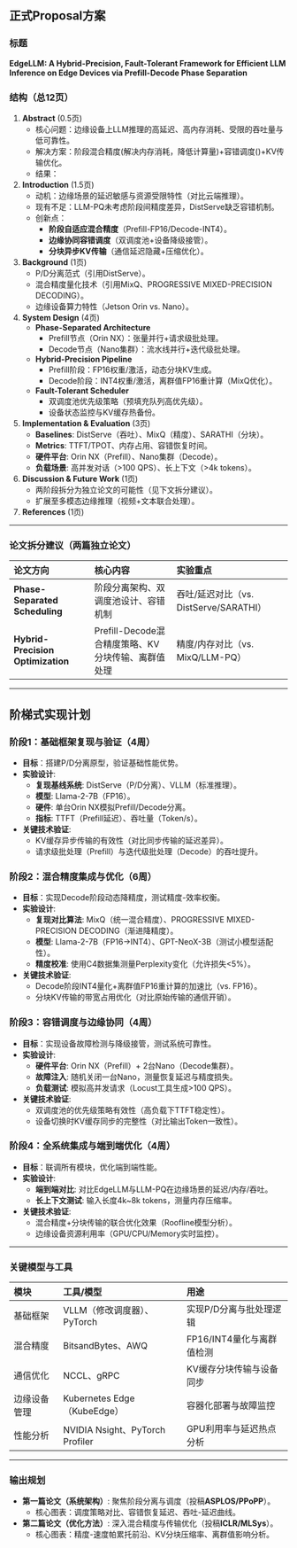 ## **正式Proposal方案**

### **标题**

**EdgeLLM: A Hybrid-Precision, Fault-Tolerant Framework for Efficient LLM Inference on Edge Devices via Prefill-Decode Phase Separation**

### **结构（总12页）**

1. **Abstract** (0.5页)
   - 核心问题：边缘设备上LLM推理的高延迟、高内存消耗、受限的吞吐量与低可靠性。
   - 解决方案：阶段混合精度(解决内存消耗，降低计算量)+容错调度()+KV传输优化。
   - 结果：
2. **Introduction** (1.5页)
   - 动机：边缘场景的延迟敏感与资源受限特性（对比云端推理）。
   - 现有不足：LLM-PQ未考虑阶段间精度差异，DistServe缺乏容错机制。
   - 创新点：
     - **阶段自适应混合精度**（Prefill-FP16/Decode-INT4）。
     - **边缘协同容错调度**（双调度池+设备降级接管）。
     - **分块异步KV传输**（通信延迟隐藏+压缩优化）。
3. **Background** (1页)
   - P/D分离范式（引用DistServe）。
   - 混合精度量化技术（引用MixQ、PROGRESSIVE MIXED-PRECISION DECODING）。
   - 边缘设备算力特性（Jetson Orin vs. Nano）。
4. **System Design** (4页)
   - **Phase-Separated Architecture**
     - Prefill节点（Orin NX）：张量并行+请求级批处理。
     - Decode节点（Nano集群）：流水线并行+迭代级批处理。
   - **Hybrid-Precision Pipeline**
     - Prefill阶段：FP16权重/激活，动态分块KV生成。
     - Decode阶段：INT4权重/激活，离群值FP16重计算（MixQ优化）。
   - **Fault-Tolerant Scheduler**
     - 双调度池优先级策略（预填充队列高优先级）。
     - 设备状态监控与KV缓存热备份。
5. **Implementation & Evaluation** (3页)
   - **Baselines**: DistServe（吞吐）、MixQ（精度）、SARATHI（分块）。
   - **Metrics**: TTFT/TPOT、内存占用、容错恢复时间。
   - **硬件平台**: Orin NX（Prefill）、Nano集群（Decode）。
   - **负载场景**: 高并发对话（>100 QPS）、长上下文（>4k tokens）。
6. **Discussion & Future Work** (1页)
   - 两阶段拆分为独立论文的可能性（见下文拆分建议）。
   - 扩展至多模态边缘推理（视频+文本联合处理）。
7. **References** (1页)

------

### **论文拆分建议（两篇独立论文）**

| **论文方向**                      | **核心内容**                                       | **实验重点**                           |
| :-------------------------------- | :------------------------------------------------- | :------------------------------------- |
| **Phase-Separated Scheduling**    | 阶段分离架构、双调度池设计、容错机制               | 吞吐/延迟对比（vs. DistServe/SARATHI） |
| **Hybrid-Precision Optimization** | Prefill-Decode混合精度策略、KV分块传输、离群值处理 | 精度/内存对比（vs. MixQ/LLM-PQ）       |

------

## **阶梯式实现计划**

### **阶段1：基础框架复现与验证（4周）**

- **目标**：搭建P/D分离原型，验证基础性能优势。
- **实验设计**:
  - **复现基线系统**: DistServe（P/D分离）、VLLM（标准推理）。
  - **模型**: Llama-2-7B（FP16）。
  - **硬件**: 单台Orin NX模拟Prefill/Decode分离。
  - **指标**: TTFT（Prefill延迟）、吞吐量（Token/s）。
- **关键技术验证**:
  - KV缓存异步传输的有效性（对比同步传输的延迟差异）。
  - 请求级批处理（Prefill）与迭代级批处理（Decode）的吞吐提升。

### **阶段2：混合精度集成与优化（6周）**

- **目标**：实现Decode阶段动态降精度，测试精度-效率权衡。
- **实验设计**:
  - **复现对比算法**: MixQ（统一混合精度）、PROGRESSIVE MIXED-PRECISION DECODING（渐进降精度）。
  - **模型**: Llama-2-7B（FP16→INT4）、GPT-NeoX-3B（测试小模型适配性）。
  - **精度校准**: 使用C4数据集测量Perplexity变化（允许损失<5%）。
- **关键技术验证**:
  - Decode阶段INT4量化+离群值FP16重计算的加速比（vs. FP16）。
  - 分块KV传输的带宽占用优化（对比原始传输的通信开销）。

### **阶段3：容错调度与边缘协同（4周）**

- **目标**：实现设备故障检测与降级接管，测试系统可靠性。
- **实验设计**:
  - **硬件平台**: Orin NX（Prefill）+ 2台Nano（Decode集群）。
  - **故障注入**: 随机关闭一台Nano，测量恢复延迟与精度损失。
  - **负载测试**: 模拟高并发请求（Locust工具生成>100 QPS）。
- **关键技术验证**:
  - 双调度池的优先级策略有效性（高负载下TTFT稳定性）。
  - 设备切换时KV缓存同步的完整性（对比输出Token一致性）。

### **阶段4：全系统集成与端到端优化（4周）**

- **目标**：联调所有模块，优化端到端性能。
- **实验设计**:
  - **端到端对比**: 对比EdgeLLM与LLM-PQ在边缘场景的延迟/内存/吞吐。
  - **长上下文测试**: 输入长度4k~8k tokens，测量内存压缩率。
- **关键技术验证**:
  - 混合精度+分块传输的联合优化效果（Roofline模型分析）。
  - 边缘设备资源利用率（GPU/CPU/Memory实时监控）。

------

### **关键模型与工具**

| **模块**     | **工具/模型**                   | **用途**                  |
| :----------- | :------------------------------ | :------------------------ |
| 基础框架     | VLLM（修改调度器）、PyTorch     | 实现P/D分离与批处理逻辑   |
| 混合精度     | BitsandBytes、AWQ               | FP16/INT4量化与离群值检测 |
| 通信优化     | NCCL、gRPC                      | KV缓存分块传输与设备同步  |
| 边缘设备管理 | Kubernetes Edge（KubeEdge）     | 容器化部署与故障监控      |
| 性能分析     | NVIDIA Nsight、PyTorch Profiler | GPU利用率与延迟热点分析   |

------

### **输出规划**

- **第一篇论文（系统架构）**: 聚焦阶段分离与调度（投稿**ASPLOS/PPoPP**）。
  - 核心图表：调度策略对比、容错恢复延迟、吞吐-延迟曲线。
- **第二篇论文（优化方法）**: 深入混合精度与传输优化（投稿**ICLR/MLSys**）。
  - 核心图表：精度-速度帕累托前沿、KV分块压缩率、离群值影响分析。